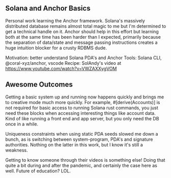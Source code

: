 ## Solana and Anchor Basics

Personal work learning the Anchor framework. Solana's massively distributed database remains almost total magic to me but I'm determined to get a technical handle on it. Anchor should help in this effort but learning both at the same time has been harder than I expected, primarily because the separation of data/state and message passing instructions creates a huge intuition blocker for a crusty RDBMS dude.

Motivation: better understand Solana PDA's and Anchor
Tools: Solana CLI, @coral-xyz/anchor, vscode
Recipe: SolAndy's video at https://www.youtube.com/watch?v=VWZAXXygVOM

## Awesome Outcomes

Getting a basic system up and running now happens quickly and brings me to creative mode much more quickly. For example, #[derive(Accounts)] is not required for basic access to running Solana rust commands, you just need these blocks when accessing interesting things like account data. Kind of like running a front end and app server, but you only need the DB once in a while.


Uniqueness constraints when using static PDA seeds slowed me down a bunch, as is switching between system-program, PDA's and signature authorities. Nothing on the latter in this work, but I know it's still a weakness.

Getting to know someone through their videos is something else! Doing that quite a bit during and after the pandemic, and certainly the case here as well. Future of education? LOL.
